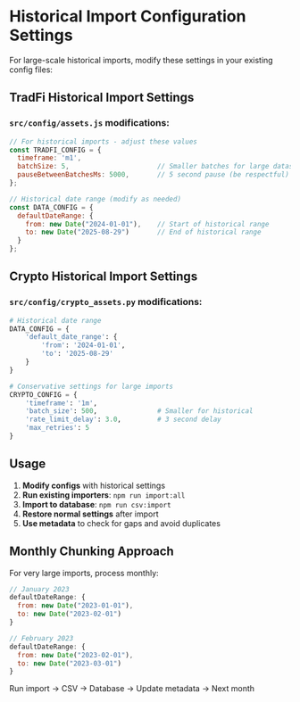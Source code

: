 # Historical Import Configuration Settings

For large-scale historical imports, modify these settings in your existing config files:

## TradFi Historical Import Settings

### `src/config/assets.js` modifications:

```javascript
// For historical imports - adjust these values
const TRADFI_CONFIG = {
  timeframe: 'm1',
  batchSize: 5,                      // Smaller batches for large datasets
  pauseBetweenBatchesMs: 5000,       // 5 second pause (be respectful)
};

// Historical date range (modify as needed)
const DATA_CONFIG = {
  defaultDateRange: {
    from: new Date("2024-01-01"),    // Start of historical range
    to: new Date("2025-08-29")       // End of historical range
  }
};
```

## Crypto Historical Import Settings

### `src/config/crypto_assets.py` modifications:

```python
# Historical date range
DATA_CONFIG = {
    'default_date_range': {
        'from': '2024-01-01',
        'to': '2025-08-29'
    }
}

# Conservative settings for large imports
CRYPTO_CONFIG = {
    'timeframe': '1m',
    'batch_size': 500,               # Smaller for historical
    'rate_limit_delay': 3.0,         # 3 second delay
    'max_retries': 5
}
```

## Usage

1. **Modify configs** with historical settings
2. **Run existing importers**: `npm run import:all`
3. **Import to database**: `npm run csv:import`
4. **Restore normal settings** after import
5. **Use metadata** to check for gaps and avoid duplicates

## Monthly Chunking Approach

For very large imports, process monthly:

```javascript
// January 2023
defaultDateRange: {
  from: new Date("2023-01-01"),
  to: new Date("2023-02-01")
}

// February 2023  
defaultDateRange: {
  from: new Date("2023-02-01"),
  to: new Date("2023-03-01")
}
```

Run import → CSV → Database → Update metadata → Next month